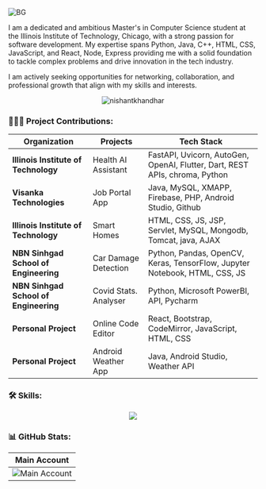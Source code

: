 ![BG](https://github.com/user-attachments/assets/9796febf-c241-45c2-81bb-04f38a097929)

I am a dedicated and ambitious Master's in Computer Science student at the Illinois Institute of Technology, Chicago, with a strong passion for software development. My expertise spans Python, Java, C++, HTML, CSS, JavaScript, and React, Node, Express providing me with a solid foundation to tackle complex problems and drive innovation in the tech industry. 

I am actively seeking opportunities for networking, collaboration, and professional growth that align with my skills and interests.

<p align="center">
  <img src="https://komarev.com/ghpvc/?username=nishant-k02&label=Profile%20Impressions&color=brightgreen&style=flat" alt="nishantkhandhar" />
</p>

<h3 align="left">👨🏻‍💻 Project Contributions:</h3>

<div align="center">

| Organization                               | Projects                                         | Tech Stack                                                                                        |
| ------------------------------------------- | ------------------------------------------------ |  ----------------------------------------------------------------------------------------------- |          
| **Illinois Institute of Technology**        | Health AI Assistant                              | FastAPI, Uvicorn, AutoGen, OpenAI, Flutter, Dart, REST APIs, chroma, Python                                                                                                                                                    |
| **Visanka Technologies**                    | Job Portal App                                   | Java, MySQL, XMAPP, Firebase, PHP, Android Studio, Github      |                                
| **Illinois Institute of Technology**        | Smart Homes                                      | HTML, CSS, JS, JSP, Servlet, MySQL, Mongodb, Tomcat, java, AJAX|                                
| **NBN Sinhgad School of Engineering**       | Car Damage Detection                             | Python, Pandas, OpenCV, Keras, TensorFlow, Jupyter Notebook, HTML, CSS, JS                                                                                                                                                     |                     
| **NBN Sinhgad School of Engineering**       | Covid Stats. Analyser                            | Python, Microsoft PowerBI, API, Pycharm                        |                                                       
| **Personal Project**                        | Online Code Editor                               | React, Bootstrap, CodeMirror, JavaScript, HTML, CSS            |                                           
| **Personal Project**                        | Android Weather App                              |  Java, Android Studio, Weather API                             |                                                        

</div>
<h3 align="left">🛠️ Skills:</h3>

<div align="center">
  <a href="https://www.linkedin.com/in/nishant-khandhar/">
    <img src="https://skillicons.dev/icons?i=js,angular,react,flutter,dart,nodejs,express,java,python,anaconda,cpp,php,html,md,css,mysql,mongodb,sqlite,git,github,vscode,postman,fastapi,firebase,androidstudio,atom,eclipse,pycharm,idea,django,flask,sklearn,bootstrap,latex,vercel,figma&theme=light" />
  </a>
</div>

<h3 align="left">📊 GitHub Stats:</h3>

<div align="center">

|                                                                                   Main Account                                                                                   |
| :------------------------------------------------------------------------------------------------------------------------------------------------------------------------------: |
| ![Main Account](https://github-readme-streak-stats.herokuapp.com/?user=nishant-k02&theme=whatsapp-dark2&locale=en&border_radius=8&exclude_days=sat,sun&excludeDaysLabel=grey)    |
</div>
